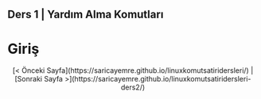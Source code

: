 ## Ders 1 | Yardım Alma Komutları

# Giriş

<center> [< Önceki Sayfa](https://saricayemre.github.io/linuxkomutsatiridersleri/) | [Sonraki Sayfa >](https://saricayemre.github.io/linuxkomutsatiridersleri-ders2/)
